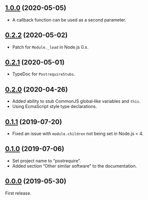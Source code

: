 <a name="1.0.0"></a>
## [1.0.0](https://github.com/fasttime/postrequire/releases/tag/1.0.0) (2020-05-05)

* A callback function can be used as a second parameter.

<a name="0.2.2"></a>
## [0.2.2](https://github.com/fasttime/postrequire/releases/tag/0.2.2) (2020-05-02)

* Patch for `Module._load` in Node.js 0.x.

<a name="0.2.1"></a>
## [0.2.1](https://github.com/fasttime/postrequire/releases/tag/0.2.1) (2020-05-01)

* TypeDoc for `PostrequireStubs`.

<a name="0.2.0"></a>
## [0.2.0](https://github.com/fasttime/postrequire/releases/tag/0.2.0) (2020-04-26)

* Added ability to stub CommonJS global‐like variables and `this`.
* Using EcmaScript style type declarations.

<a name="0.1.1"></a>
## [0.1.1](https://github.com/fasttime/postrequire/releases/tag/0.1.1) (2019-07-20)

* Fixed an issue with `module.children` not being set in Node.js < 4.

<a name="0.1.0"></a>
## [0.1.0](https://github.com/fasttime/postrequire/releases/tag/0.1.0) (2019-07-06)

* Set project name to “postrequire”.
* Added section “Other similar software” to the documentation.

<a name="0.0.0"></a>
## [0.0.0](https://github.com/fasttime/postrequire/releases/tag/0.0.0) (2019-05-30)

First release.
